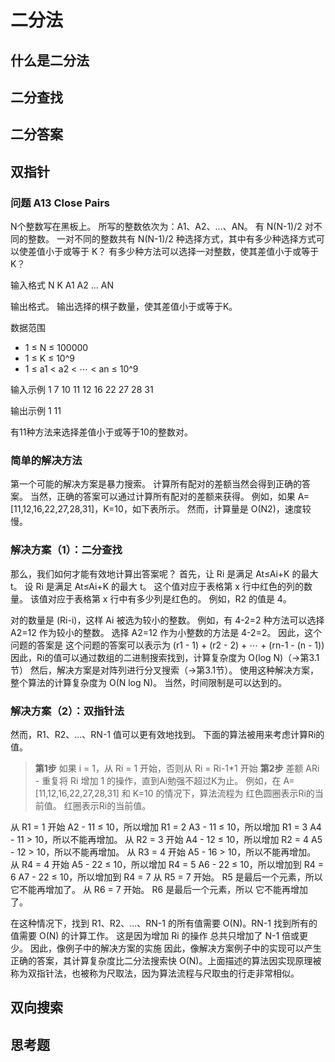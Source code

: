 # 二分法
## 什么是二分法
## 二分查找
## 二分答案
## 双指针

### 问题 A13 Close Pairs

N个整数写在黑板上。 所写的整数依次为：A1、A2、...、AN。 有 N(N-1)/2 对不同的整数。 一对不同的整数共有 N(N-1)/2 种选择方式，其中有多少种选择方式可以使差值小于或等于 K？ 有多少种方法可以选择一对整数，使其差值小于或等于 K？

输入格式
N K
A1 A2 ... AN

输出格式。
输出选择的棋子数量，使其差值小于或等于K。

数据范围
* 1 ≤ N ≤ 100000
* 1 ≤ K ≤ 10^9
* 1 ≤ a1 < a2 < ⋯ < an ≤ 10^9

输入示例 1 
7 10
11 12 16 22 27 28 31

输出示例 1
11

有11种方法来选择差值小于或等于10的整数对。

### 简单的解决方法
第一个可能的解决方案是暴力搜索。 计算所有配对的差额当然会得到正确的答案。
当然，正确的答案可以通过计算所有配对的差额来获得。 例如，如果 A=[11,12,16,22,27,28,31]，K=10，如下表所示。
然而，计算量是 O(N2)，速度较慢。

### 解决方案（1）：二分查找
那么，我们如何才能有效地计算出答案呢？ 首先，让 Ri 是满足 At≤Ai+K 的最大 t。
设 Ri 是满足 At≤Ai+K 的最大 t。 这个值对应于表格第 x 行中红色的列的数量。
该值对应于表格第 x 行中有多少列是红色的。 例如，R2 的值是 4。

对的数量是 (Ri-i)，这样 Ai 被选为较小的整数。 例如，有 4-2=2 种方法可以选择 A2=12 作为较小的整数。
选择 A2=12 作为小整数的方法是 4-2=2。 因此，这个问题的答案是
这个问题的答案可以表示为
(r1 - 1) + (r2 - 2) + ⋯ + (rn-1 - (n - 1))
因此，Ri的值可以通过数组的二进制搜索找到，计算复杂度为 O(log N)（→第3.1节）
然后，解决方案是对阵列进行分叉搜索（→第3.1节）。 使用这种解决方案，整个算法的计算复杂度为 O(N log N)。
当然，时间限制是可以达到的。

### 解决方案（2）：双指针法
然而，R1、R2、...、RN-1 值可以更有效地找到。 下面的算法被用来考虑计算Ri的值。
> **第1步** 如果 i = 1，从 Ri = 1 开始，否则从 Ri = Ri-1*1 开始
> **第2步** 差额 ARi - 重复将 Ri 增加 1 的操作，直到Ai勉强不超过K为止。
例如，在 A=[11,12,16,22,27,28,31] 和 K=10 的情况下，算法流程为
红色圆圈表示Ri的当前值。 红圈表示Ri的当前值。

从 R1 = 1 开始
A2 - 11 ≤ 10，所以增加 R1 = 2
A3 - 11 ≤ 10，所以增加 R1 = 3
A4 - 11 > 10，所以不能再增加。
从 R2 = 3 开始
A4 - 12 ≤ 10，所以增加 R2 = 4
A5 - 12 > 10，所以不能再增加。
从 R3 = 4 开始
A5 - 16 > 10，所以不能再增加。
从 R4 = 4 开始
A5 - 22 ≤ 10，所以增加 R4 = 5
A6 - 22 ≤ 10，所以增加到 R4 = 6
A7 - 22 ≤ 10，所以增加到 R4 = 7
从 R5 = 7 开始。
R5 是最后一个元素，所以
它不能再增加了。
从 R6 = 7 开始。
R6 是最后一个元素，所以
它不能再增加了。

在这种情况下，找到 R1、R2、...、RN-1 的所有值需要 O(N)。RN-1 找到所有的值需要 O(N) 的计算工作。 这是因为增加 Ri 的操作 总共只增加了 N-1 倍或更少。 因此，像例子中的解决方案的实施 因此，像解决方案例子中的实现可以产生正确的答案，其计算复杂度比二分法搜索快 O(N)。上面描述的算法因实现原理被称为双指针法，也被称为尺取法，因为算法流程与尺取虫的行走非常相似。

## 双向搜索
## 思考题